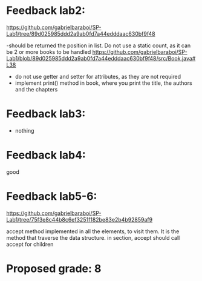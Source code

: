 # Feedback lab2:
https://github.com/gabrielbaraboi/SP-Lab1/tree/89d025985ddd2a9ab0fd7a44edddaac630bf9f48

-should be returned the position in list. Do not use a static count, as it can be 2 or more books to be handled
https://github.com/gabrielbaraboi/SP-Lab1/blob/89d025985ddd2a9ab0fd7a44edddaac630bf9f48/src/Book.java#L38

- do not use getter and setter for attributes, as they are not required
- implement print() method in book, where you print the title, the authors and the chapters


# Feedback lab3:
- nothing

# Feedback lab4:

good

# Feedback lab5-6:
https://github.com/gabrielbaraboi/SP-Lab1/tree/75f3e8c44b8c6ef3251f182be83e2b4b92859af9

accept method implemented in all the elements, to visit them. It is the method that traverse the data structure.
in section, accept should call accept for children

# Proposed grade: 8

